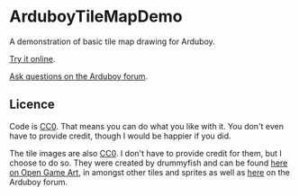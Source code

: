 # ArduboyTileMapDemo

A demonstration of basic tile map drawing for Arduboy.

[Try it online](https://felipemanga.github.io/ProjectABE/?url=https://github.com/Pharap/ArduboyTileMapDemo/releases/download/v1.0.0/TileMapDemo.ino.hex).

[Ask questions on the Arduboy forum](https://community.arduboy.com/t/tile-map-demo/10267).

## Licence

Code is [CC0](https://github.com/Pharap/ArduboyTileMapDemo/blob/master/LICENSE). That means you can do what you like with it. You don't even have to provide credit, though I would be happier if you did.

The tile images are also [CC0](https://github.com/Pharap/ArduboyTileMapDemo/blob/master/LICENSE). I don't have to provide credit for them, but I choose to do so. They were created by drummyfish and can be found [here on Open Game Art](https://opengameart.org/content/1bit-graphics-collection), in amongst other tiles and sprites as well as [here](https://community.arduboy.com/t/ardurpg-free-assets-for-arduventure/6133) on the Arduboy forum.
